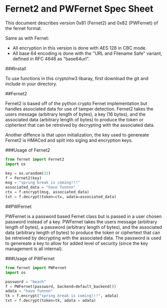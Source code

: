 # Fernet2 and PWFernet Spec Sheet

This document describes version 0x81 (Fernet2) and 0x82 (PWFernet) of the fernet format.

Same as with Fernet:

- All encryption in this version is done with AES 128 in CBC mode.
- All base 64 encoding is done with the "URL and Filename Safe" variant, defined in RFC 4648 as "base64url".

###Install

To use functions in this cryptohw3 libaray, first download the git and include in your directory.

##Fernet2 

Fernet2 is based off of the python crypto Fernet implementation but handles associated data for use of tamper detection. Fernet2 takes the users message (arbitrary length of bytes), a key (16 bytes), and the associated data (arbitrary length of bytes) to produce the token or ciphertext that can be retreived by decrypting with the associated data. 

Another diffence is that upon initialization, the key used to genereate Fernet2 is HMACed and split into siging and encryption keys. 


###Usage of Fernet2
 
```python
from fernet import Fernet2
import os

key = os.urandom(32)
f = Fernet2(key)
msg = "spring break is coming!!!"
associated_data = "have funnnn"
ctx = f.encrypt(msg, associated_data)
txt = f.decrypt(token=ctx, adata=associated_data)
```

##PWFernet

PWFernet is a password based Fernet class but is passed in a user chosen password instead of a key. PWFernet takes the users message (arbitrary length of bytes), a password (arbitrary length of bytes),  and the associated data (arbitrary length of bytes) to produce the token or ciphertext that can be retreived by decrypting with the associated data. The password is used to genereate a key to allow for added level of security (since the key management is all internal).

###Usage of PWFernet
 
```python
from fernet import PWFernet
import os

password = "beach"
f = PWFernet(password, backend=default_backend())
adata = "have funnnn"
tk = f.encrypt("spring break is coming!!!", adata)
txt = f.decrypt(token=tk, adata = adata)
```




